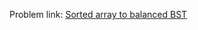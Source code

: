 Problem link: <a href = "https://www.interviewbit.com/problems/sorted-array-to-balanced-bst/">Sorted array to balanced BST</a>